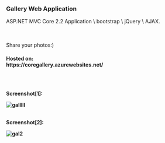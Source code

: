 <h3>Gallery Web Application</h3>

ASP.NET MVC Core 2.2 Application \ bootstrap \ jQuery \ AJAX.

<br /><br />
Share your photos:)

<h4>Hosted on:<br />
https://coregallery.azurewebsites.net/

<br /><br />

Screenshot[1]:

![galllll](https://user-images.githubusercontent.com/38703432/61177464-49211500-a5d6-11e9-8180-8c8ba2e39be8.png)

<br />
Screenshot[2]:

![gal2](https://user-images.githubusercontent.com/38703432/61177440-d4e67180-a5d5-11e9-8b78-e2e002cee10c.png)
